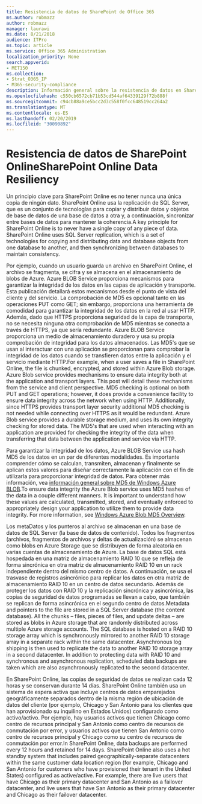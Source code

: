 ```yaml
---
title: Resistencia de datos de SharePoint de Office 365
ms.author: robmazz
author: robmazz
manager: laurawi
ms.date: 8/21/2018
audience: ITPro
ms.topic: article
ms.service: Office 365 Administration
localization_priority: None
search.appverid:
- MET150
ms.collection:
- Strat_O365_IP
- M365-security-compliance
description: Información general sobre la resistencia de datos en SharePoint Online en Office 365.
ms.openlocfilehash: c550cb6572cb71b53cd544af64339129f72b888f
ms.sourcegitcommit: c94cb88a9ce5bcc2d3c558f0fcc648519cc264a2
ms.translationtype: MT
ms.contentlocale: es-ES
ms.lasthandoff: 02/20/2019
ms.locfileid: "30090892"
---
```

# <a name="sharepoint-online-data-resiliency"></a><span data-ttu-id="d7d62-103">Resistencia de datos de SharePoint Online</span><span class="sxs-lookup"><span data-stu-id="d7d62-103">SharePoint Online Data Resiliency</span></span>
<span data-ttu-id="d7d62-p101">Un principio clave para SharePoint Online es no tener nunca una única copia de ningún dato. SharePoint Online usa la replicación de SQL Server, que es un conjunto de tecnologías para copiar y distribuir datos y objetos de base de datos de una base de datos a otra y, a continuación, sincronizar entre bases de datos para mantener la coherencia.</span><span class="sxs-lookup"><span data-stu-id="d7d62-p101">A key principle for SharePoint Online is to never have a single copy of any piece of data. SharePoint Online uses SQL Server replication, which is a set of technologies for copying and distributing data and database objects from one database to another, and then synchronizing between databases to maintain consistency.</span></span> 

<span data-ttu-id="d7d62-p102">Por ejemplo, cuando un usuario guarda un archivo en SharePoint Online, el archivo se fragmenta, se cifra y se almacena en el almacenamiento de blobs de Azure. Azure BLOB Service proporciona mecanismos para garantizar la integridad de los datos en las capas de aplicación y transporte. Esta publicación detallará estos mecanismos desde el punto de vista del cliente y del servicio. La comprobación de MD5 es opcional tanto en las operaciones PUT como GET; sin embargo, proporciona una herramienta de comodidad para garantizar la integridad de los datos en la red al usar HTTP. Además, dado que HTTPS proporciona seguridad de la capa de transporte, no se necesita ninguna otra comprobación de MD5 mientras se conecta a través de HTTPS, ya que sería redundante. Azure BLOB Service proporciona un medio de almacenamiento duradero y usa su propia comprobación de integridad para los datos almacenados. Las MD5's que se usan al interactuar con una aplicación se proporcionan para comprobar la integridad de los datos cuando se transfieren datos entre la aplicación y el servicio mediante HTTP.</span><span class="sxs-lookup"><span data-stu-id="d7d62-p102">For example, when a user saves a file in SharePoint Online, the file is chunked, encrypted, and stored within Azure Blob storage. Azure Blob service provides mechanisms to ensure data integrity both at the application and transport layers. This post will detail these mechanisms from the service and client perspective. MD5 checking is optional on both PUT and GET operations; however, it does provide a convenience facility to ensure data integrity across the network when using HTTP. Additionally, since HTTPS provides transport layer security additional MD5 checking is not needed while connecting over HTTPS as it would be redundant. Azure Blob service provides a durable storage medium, and uses its own integrity checking for stored data. The MD5's that are used when interacting with an application are provided for checking the integrity of the data when transferring that data between the application and service via HTTP.</span></span> 

<span data-ttu-id="d7d62-p103">Para garantizar la integridad de los datos, Azure BLOB Service usa hash MD5 de los datos en un par de diferentes modalidades. Es importante comprender cómo se calculan, transmiten, almacenan y finalmente se aplican estos valores para diseñar correctamente la aplicación con el fin de utilizarla para proporcionar integridad de datos. Para obtener más información, vea [información general sobre MD5 de Windows Azure BLOB](http://blogs.msdn.com/b/windowsazurestorage/archive/2011/02/18/windows-azure-blob-md5-overview.aspx).</span><span class="sxs-lookup"><span data-stu-id="d7d62-p103">To ensure data integrity the Azure Blob service uses MD5 hashes of the data in a couple different manners. It is important to understand how these values are calculated, transmitted, stored, and eventually enforced to appropriately design your application to utilize them to provide data integrity. For more information, see [Windows Azure Blob MD5 Overview](http://blogs.msdn.com/b/windowsazurestorage/archive/2011/02/18/windows-azure-blob-md5-overview.aspx).</span></span> 

<span data-ttu-id="d7d62-p104">Los metaDatos y los punteros al archivo se almacenan en una base de datos de SQL Server (la base de datos de contenido). Todos los fragmentos (archivos, fragmentos de archivos y deltas de actualización) se almacenan como blobs en Azure Storage que se distribuyen de forma aleatoria en varias cuentas de almacenamiento de Azure. La base de datos SQL está hospedada en una matriz de almacenamiento RAID 10 que se refleja de forma sincrónica en otra matriz de almacenamiento RAID 10 en un rack independiente dentro del mismo centro de datos. A continuación, se usa el trasvase de registros asincrónico para replicar los datos en otra matriz de almacenamiento RAID 10 en un centro de datos secundario. Además de proteger los datos con RAID 10 y la replicación sincrónica y asincrónica, las copias de seguridad de datos programadas se llevan a cabo, que también se replican de forma asincrónica en el segundo centro de datos.</span><span class="sxs-lookup"><span data-stu-id="d7d62-p104">Metadata and pointers to the file are stored in a SQL Server database (the content database). All the chunks – files, pieces of files, and update deltas – are stored as blobs in Azure storage that are randomly distributed across multiple Azure storage accounts. The SQL database is hosted on a RAID 10 storage array which is synchronously mirrored to another RAID 10 storage array in a separate rack within the same datacenter. Asynchronous log shipping is then used to replicate the data to another RAID 10 storage array in a second datacenter. In addition to protecting data with RAID 10 and synchronous and asynchronous replication, scheduled data backups are taken which are also asynchronously replicated to the second datacenter.</span></span> 

<span data-ttu-id="d7d62-p105">En SharePoint Online, las copias de seguridad de datos se realizan cada 12 horas y se conservan durante 14 días. SharePoint Online también usa un sistema de espera activa que incluye centros de datos emparejados geográficamente separados dentro de la misma región de ubicación de datos del cliente (por ejemplo, Chicago y San Antonio para los clientes que han aprovisionado su inquilino en Estados Unidos) configurado como activo/activo. Por ejemplo, hay usuarios activos que tienen Chicago como centro de recursos principal y San Antonio como centro de recursos de conmutación por error, y usuarios activos que tienen San Antonio como centro de recursos principal y Chicago como su centro de recursos de conmutación por error.</span><span class="sxs-lookup"><span data-stu-id="d7d62-p105">In SharePoint Online, data backups are performed every 12 hours and retained for 14 days. SharePoint Online also uses a hot standby system that includes paired geographically-separate datacenters within the same customer data location region (for example, Chicago and San Antonio for customers who have provisioned their tenant in the United States) configured as active/active. For example, there are live users that have Chicago as their primary datacenter and San Antonio as a failover datacenter, and live users that have San Antonio as their primary datacenter and Chicago as their failover datacenter.</span></span> 